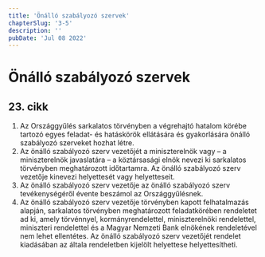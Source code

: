 ```yaml
---
title: 'Önálló szabályozó szervek'
chapterSlug: '3-5'
description: ''
pubDate: 'Jul 08 2022'
---
```


# Önálló szabályozó szervek

## 23. cikk
1. Az Országgyűlés sarkalatos törvényben a végrehajtó hatalom körébe tartozó egyes feladat- és hatáskörök ellátására és gyakorlására önálló szabályozó szerveket hozhat létre.
2. Az önálló szabályozó szerv vezetőjét a miniszterelnök vagy – a miniszterelnök javaslatára – a köztársasági elnök nevezi ki sarkalatos törvényben meghatározott időtartamra. Az önálló szabályozó szerv vezetője kinevezi helyettesét vagy helyetteseit.
3. Az önálló szabályozó szerv vezetője az önálló szabályozó szerv tevékenységéről évente beszámol az Országgyűlésnek.
4. Az önálló szabályozó szerv vezetője törvényben kapott felhatalmazás alapján, sarkalatos törvényben meghatározott feladatkörében rendeletet ad ki, amely törvénnyel, kormányrendelettel, miniszterelnöki rendelettel, miniszteri rendelettel és a Magyar Nemzeti Bank elnökének rendeletével nem lehet ellentétes. Az önálló szabályozó szerv vezetőjét rendelet kiadásában az általa rendeletben kijelölt helyettese helyettesítheti.
